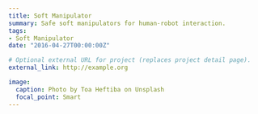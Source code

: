 ```yaml
---
title: Soft Manipulator
summary: Safe soft manipulators for human-robot interaction.
tags:
- Soft Manipulator
date: "2016-04-27T00:00:00Z"

# Optional external URL for project (replaces project detail page).
external_link: http://example.org

image:
  caption: Photo by Toa Heftiba on Unsplash
  focal_point: Smart
---
```

